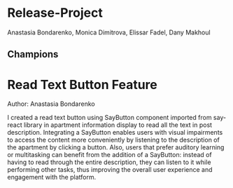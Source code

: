 # Release-Project

Anastasia Bondarenko, Monica Dimitrova, Elissar Fadel, Dany Makhoul


## Champions

# Read Text Button Feature
Author: Anastasia Bondarenko

I created a read text button using SayButton component imported from say-react library in apartment information display to read all the text in post description. Integrating a SayButton enables users with visual impairments to access the content more conveniently by listening to the description of the apartment by clicking a button. Also, users that prefer auditory learning or multitasking can benefit from the addition of a SayButton: instead of having to read through the entire description, they can listen to it while performing other tasks, thus improving the overall user experience and engagement with the platform.

